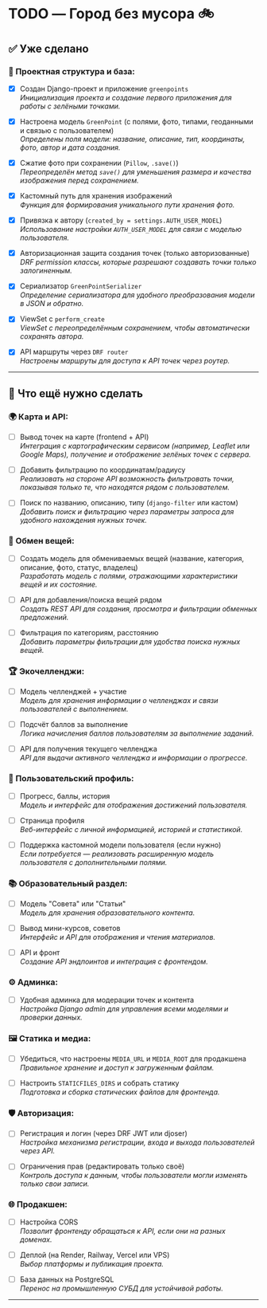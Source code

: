 # TODO — Город без мусора 🚲

## ✅ Уже сделано

### 📁 Проектная структура и база:
- [x] Создан Django-проект и приложение `greenpoints`  
  *Инициализация проекта и создание первого приложения для работы с зелёными точками.*

- [x] Настроена модель `GreenPoint` (с полями, фото, типами, геоданными и связью с пользователем)  
  *Определены поля модели: название, описание, тип, координаты, фото, автор и дата создания.*

- [x] Сжатие фото при сохранении (`Pillow`, `.save()`)  
  *Переопределён метод `save()` для уменьшения размера и качества изображения перед сохранением.*

- [x] Кастомный путь для хранения изображений  
  *Функция для формирования уникального пути хранения фото.*

- [x] Привязка к автору (`created_by = settings.AUTH_USER_MODEL`)  
  *Использование настройки `AUTH_USER_MODEL` для связи с моделью пользователя.*

- [x] Авторизационная защита создания точек (только авторизованные)  
  *DRF permission классы, которые разрешают создавать точки только залогиненным.*

- [x] Сериализатор `GreenPointSerializer`  
  *Определение сериализатора для удобного преобразования модели в JSON и обратно.*

- [x] ViewSet с `perform_create`  
  *ViewSet с переопределённым сохранением, чтобы автоматически сохранять автора.*

- [x] API маршруты через `DRF router`  
  *Настроены маршруты для доступа к API точек через роутер.*

---

## 🧱 Что ещё нужно сделать

### 🌍 Карта и API:
- [ ] Вывод точек на карте (frontend + API)  
  *Интеграция с картографическим сервисом (например, Leaflet или Google Maps), получение и отображение зелёных точек с сервера.*

- [ ] Добавить фильтрацию по координатам/радиусу  
  *Реализовать на стороне API возможность фильтровать точки, показывая только те, что находятся рядом с пользователем.*

- [ ] Поиск по названию, описанию, типу (`django-filter` или кастом)  
  *Добавить поиск и фильтрацию через параметры запроса для удобного нахождения нужных точек.*

### 🔁 Обмен вещей:
- [ ] Создать модель для обмениваемых вещей (название, категория, описание, фото, статус, владелец)  
  *Разработать модель с полями, отражающими характеристики вещей и их состояние.*

- [ ] API для добавления/поиска вещей рядом  
  *Создать REST API для создания, просмотра и фильтрации обменных предложений.*

- [ ] Фильтрация по категориям, расстоянию  
  *Добавить параметры фильтрации для удобства поиска нужных вещей.*

### 🏆 Экочелленджи:
- [ ] Модель челленджей + участие  
  *Модель для хранения информации о челленджах и связи пользователей с выполнением.*

- [ ] Подсчёт баллов за выполнение  
  *Логика начисления баллов пользователям за выполнение заданий.*

- [ ] API для получения текущего челленджа  
  *API для выдачи активного челленджа и информации о прогрессе.*

### 👤 Пользовательский профиль:
- [ ] Прогресс, баллы, история  
  *Модель и интерфейс для отображения достижений пользователя.*

- [ ] Страница профиля  
  *Веб-интерфейс с личной информацией, историей и статистикой.*

- [ ] Поддержка кастомной модели пользователя (если нужно)  
  *Если потребуется — реализовать расширенную модель пользователя с дополнительными полями.*

### 📚 Образовательный раздел:
- [ ] Модель "Совета" или "Статьи"  
  *Модель для хранения образовательного контента.*

- [ ] Вывод мини-курсов, советов  
  *Интерфейс и API для отображения и чтения материалов.*

- [ ] API и фронт  
  *Создание API эндпоинтов и интеграция с фронтендом.*

### ⚙️ Админка:
- [ ] Удобная админка для модерации точек и контента  
  *Настройка Django admin для управления всеми моделями и проверки данных.*

### 🖼 Статика и медиа:
- [ ] Убедиться, что настроены `MEDIA_URL` и `MEDIA_ROOT` для продакшена  
  *Правильное хранение и доступ к загруженным файлам.*

- [ ] Настроить `STATICFILES_DIRS` и собрать статику  
  *Подготовка и сборка статических файлов для фронтенда.*

### 🛡 Авторизация:
- [ ] Регистрация и логин (через DRF JWT или djoser)  
  *Настройка механизма регистрации, входа и выхода пользователей через API.*

- [ ] Ограничения прав (редактировать только своё)  
  *Контроль доступа к данным, чтобы пользователи могли изменять только свои записи.*

### 🌐 Продакшен:
- [ ] Настройка CORS  
  *Позволит фронтенду обращаться к API, если они на разных доменах.*

- [ ] Деплой (на Render, Railway, Vercel или VPS)  
  *Выбор платформы и публикация проекта.*

- [ ] База данных на PostgreSQL  
  *Перенос на промышленную СУБД для устойчивой работы.*

---